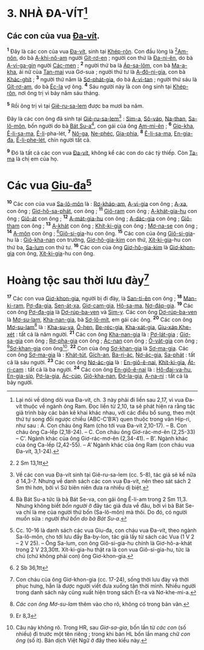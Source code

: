 # 3. NHÀ ĐA-VÍT[^1-2e976bb5-ec86-4c35-bc7e-7390ca952fb5]

## Các con của vua [Đa-vít]().

<sup><b>1</b></sup> Đây là các con của vua [Đa-vít](), sinh tại [Khép-rôn](). Con đầu lòng là [^1@-2e976bb5-ec86-4c35-bc7e-7390ca952fb5][Am-nôn](), do bà [A-khi-nô-am]() người [Gít-rơ-en]() ; người con thứ là [Đa-ni-ên](), do bà [A-vi-ga-gin]() người [Các-men]() ; <sup><b>2</b></sup> người thứ ba là [Áp-sa-lôm](), con bà [Ma-a-kha](), ái nữ của [Tan-mai]() vua Gơ-sua ; người thứ tư là [A-đô-ni-gia](), con bà [Khác-ghít]() ; <sup><b>3</b></sup> người thứ năm là [Sơ-phát-gia](), do bà [A-vi-tan]() ; người thứ sáu là [Gít-rơ-am](), do bà [Éc-la]() vợ ông. <sup><b>4</b></sup> Sáu người này là con ông sinh tại [Khép-rôn](), nơi ông trị vì bảy năm sáu tháng.

<sup><b>5</b></sup> Rồi ông trị vì tại [Giê-ru-sa-lem]() được ba mươi ba năm.

Đây là các con ông đã sinh tại [Giê-ru-sa-lem]()[^2-2e976bb5-ec86-4c35-bc7e-7390ca952fb5] : [Sim-a](), [Sô-váp](), [Na-than](), [Sa-lô-môn](), bốn người do bà [Bát Su-a]()[^3-2e976bb5-ec86-4c35-bc7e-7390ca952fb5], con gái của ông [Am-mi-ên]() ; <sup><b>6</b></sup> [Gíp-kha](), [Ê-li-sa-ma](), [Ê-li]()-pha-lét, <sup><b>7</b></sup> [Nô-ga](), [Ne-phéc](), [Gia-phia](), <sup><b>8</b></sup> [Ê-li-sa-ma](), [En-gia-đa](), [Ê-li-phe-lét](), chín người tất cả.

<sup><b>9</b></sup> Đó là tất cả các con vua [Đa-vít](), không kể các con do các tỳ thiếp. Còn [Ta-ma]() là chị em của họ.

# Các vua [Giu-đa]()[^4-2e976bb5-ec86-4c35-bc7e-7390ca952fb5]

<sup><b>10</b></sup> Các con của vua [Sa-lô-môn]() là : [Rơ-kháp-am](), [A-vi-gia]() con ông ; [A-xa](), con ông ; [Giơ-hô-sa-phát](), con ông ; <sup><b>11</b></sup> [Giô-ram]() con ông ; [A-khát-gia-hu]() con ông ; [Giô-át]() con ông ; <sup><b>12</b></sup> [A-mát-gia-hu]() con ông ; [A-dác-gia]() con ông ; [Giô-tham]() con ông ; <sup><b>13</b></sup> [A-khát]() con ông ; [Khít-ki-gia]() con ông ; [Mơ-na-se]() con ông ; <sup><b>14</b></sup> [A-môn]() con ông ; [^2@-2e976bb5-ec86-4c35-bc7e-7390ca952fb5][Giô-si-gia]()-hu con ông. <sup><b>15</b></sup> Các con của ông [Giô-si-gia]()-hu là : [Giô-kha-nan]() con trưởng, [Giơ-hô-gia-kim]() con thứ, [Xít-ki-gia]()-hu con thứ ba, [Sa-lum]() con thứ tư. <sup><b>16</b></sup> Các con của ông [Giơ-hô-gia-kim]() là [Giơ-khon-gia]() con ông, [Xít-ki-gia]()-hu con ông.

# Hoàng tộc sau thời lưu đày[^5-2e976bb5-ec86-4c35-bc7e-7390ca952fb5]

<sup><b>17</b></sup> Các con vua [Giơ-khon-gia](), người bị đi đày, là [San-ti-ên]() con ông ; <sup><b>18</b></sup> [Man-ki-ram](), [Pơ-đa-gia](), [Sen-át-xa](), [Giơ-cam-gia](), [Hô-sa-ma](), [Nơ-đáp-gia](). <sup><b>19</b></sup> Các con ông [Pơ-đa-gia]() là [Dơ-rúp-ba-ven]() và [Sim-y](). Các con ông [Dơ-rúp-ba-ven]() là [Mơ-su-lam](), [Kha-nan-gia](), bà [Sơ-lô-mít](), em gái các ông. <sup><b>20</b></sup> Các con ông [Mơ-su-lam]()[^6-2e976bb5-ec86-4c35-bc7e-7390ca952fb5] là : [Kha-su-va](), [Ô-hen](), [Be-réc-gia](), [Kha-xát-gia](), [Giu-xáp Khe-xét]() : tất cả là năm người. <sup><b>21</b></sup> Các con ông [Kha-nan-gia]() là : [Pơ-lát-gia]() ; [Giơ-sa-gia]() con ông ; [Rơ-pha-gia]() con ông ; [Ác-nan]() con ông ; [Ô-vát-gia]() con ông ; [^3@-2e976bb5-ec86-4c35-bc7e-7390ca952fb5][Sơ-khan-gia]() con ông[^7-2e976bb5-ec86-4c35-bc7e-7390ca952fb5]. <sup><b>22</b></sup> Con của ông [Sơ-khan-gia]() là [Sơ-ma-gia](). Các con ông [Sơ-ma-gia]() là : [Khát-tút](), [Gích-an](), [Ba-ri-ác](), [Nơ-ác-gia](), [Sa-phát]() : tất cả là sáu người. <sup><b>23</b></sup> Các con ông [Nơ-ác-gia]() là : [En-giô-ê-nai](), [Khít-ki-gia](), [Át-ri-cam]() : tất cả là ba người. <sup><b>24</b></sup> Các con ông [En-giô-ê-nai]() là : [Hô-đai-va-hu](), [En-gia-síp](), [Pơ-la-gia](), [Ắc-cúp](), [Giô-kha-nan](), [Đơ-la-gia](), [A-na-ni]() : tất cả là bảy người.

[^1-2e976bb5-ec86-4c35-bc7e-7390ca952fb5]: Lại nói về dòng dõi vua Đa-vít, ch. 3 này phải đi liền sau 2,17, vì vua Đa-vít thuộc về ngành ông Ram. Đọc liền từ 2,10, ta sẽ phát hiện ra rằng tác giả trình bày các bản kê khai khác nhau, với các điều bổ sung, theo một thứ tự song đối ngược chiều (ABC-C’B’A’) quen thuộc trong văn Híp-ri, như sau : A. Con cháu ông Ram (cho tới vua Đa-vít 2,10-17). – B. Con cháu ông Ca-lếp (2,18-24). – C. Con cháu ông Giơ-rác-mơ-ên (2,25-33) – C’. Ngành khác của ông Giơ-rác-mơ-ên (2,34-41). – B’. Ngành khác của ông Ca-lếp (2,42-55). – A’ Ngành khác của ông Ram (con cháu vua Đa-vít, 3,1-24).

[^2-2e976bb5-ec86-4c35-bc7e-7390ca952fb5]: Về các con vua Đa-vít sinh tại Giê-ru-sa-lem (cc. 5-8), tác giả sẽ kể nữa ở 14,3-7. Nhưng về danh sách các con vua Đa-vít, nên theo sát sách 2 Sm thì hơn, bởi vì Sử biên niên đưa ra nhiều dị biệt.

[^3-2e976bb5-ec86-4c35-bc7e-7390ca952fb5]: Bà Bát Su-a tức là bà Bát Se-va, con gái ông Ê-li-am trong 2 Sm 11,3. Nhưng không biết _bốn người_ ở đây tác giả đưa về đâu, bởi vì bà Bát Se-va chỉ là mẹ của người thứ bốn (Sa-lô-môn) mà thôi. Do đó, có người muốn sửa : _người thứ bốn do bà Bát Su-a_.

[^4-2e976bb5-ec86-4c35-bc7e-7390ca952fb5]: Cc. 10-16 là danh sách các vua Giu-đa, con cháu vua Đa-vít, theo ngành Sa-lô-môn, cho tới lưu đầy Ba-by-lon, tác giả lấy từ sách các Vua (1 V 2 – 2 V 25). – Ông Sa-lum, con ông Giô-si-gia-hu chính là Giơ-hô-a-khát trong 2 V 23,30tt. Xít-ki-gia-hu thật ra là con vua Giô-si-gia-hu, tức là chú (chứ không phải con) ông Giơ-khon-gia.

[^5-2e976bb5-ec86-4c35-bc7e-7390ca952fb5]: Con cháu của ông Giơ-khon-gia (cc. 17-24), sống thời lưu đày và thời phục hưng, hẳn là được người viết đưa xuống tận thời mình. Nhiều người trong danh sách này cũng xuất hiện trong sách Ét-ra và Nơ-khe-mi-a.

[^6-2e976bb5-ec86-4c35-bc7e-7390ca952fb5]: _Các con ông Mơ-su-lam_ thêm vào cho rõ, không có trong bản văn.

[^7-2e976bb5-ec86-4c35-bc7e-7390ca952fb5]: Câu này không rõ. Trong HR, sau _Giơ-sa-gia_, bốn lần từ _các con_ (số nhiều) đi trước một tên riêng ; trong khi bản HL bốn lần mang chữ _con ông_ (số ít). Bản dịch Việt Ngữ ở đây theo kiểu này.

[^1@-2e976bb5-ec86-4c35-bc7e-7390ca952fb5]: 2 Sm 13,1tt

[^2@-2e976bb5-ec86-4c35-bc7e-7390ca952fb5]: 2 Sb 36,1tt

[^3@-2e976bb5-ec86-4c35-bc7e-7390ca952fb5]: Er 8,3
